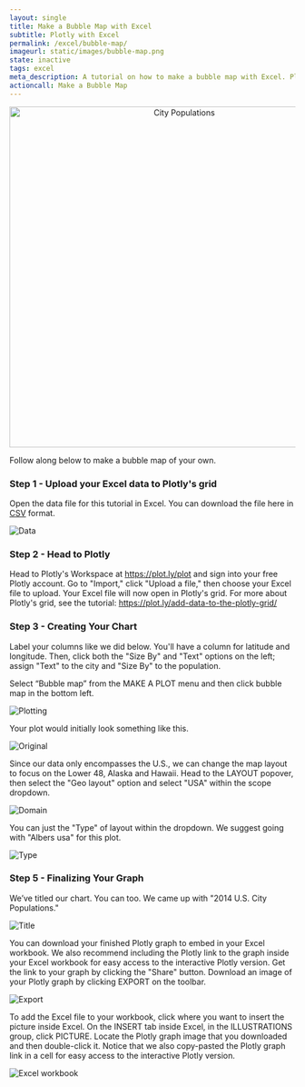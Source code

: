 ```yaml
---
layout: single
title: Make a Bubble Map with Excel
subtitle: Plotly with Excel
permalink: /excel/bubble-map/
imageurl: static/images/bubble-map.png
state: inactive
tags: excel
meta_description: A tutorial on how to make a bubble map with Excel. Plotly is the easiest and fastest way to  make and share graphs online.
actioncall: Make a Bubble Map
---
```


<div>
    <a href="https://plot.ly/~Dreamshot/6575/" target="_blank" title="City Populations" style="display: block;
    text-align: center;"><img src="https://plot.ly/~Dreamshot/6575.png" alt="City Populations" style="max-width: 100%;width:
    600px;"  width="600" onerror="this.onerror=null;this.src='https://plot.ly/404.png';" /></a>
    <script data-plotly="Dreamshot:6575" src="https://plot.ly/embed.js" async></script>
</div>

Follow along below to make a bubble map of your own.

### Step 1 - Upload your Excel data to Plotly's grid

Open the data file for this tutorial in Excel. You can download the file here in
<a href="https://raw.githubusercontent.com/plotly/datasets/master/2014_us_cities.csv">CSV</a>
format.

![Data](http://i.imgur.com/Xv1qmsQ.png)

### Step 2 - Head to Plotly

Head to Plotly's Workspace at <a class="link--impt" href="/plot">https://plot.ly/plot</a> and sign into your free
Plotly account. Go to "Import," click "Upload a file," then choose your Excel file to upload. Your Excel file will
now open in Plotly's grid. For more about Plotly's grid, see the tutorial: <a class="link--impt"
href="/add-data-to-the-plotly-grid/">https://plot.ly/add-data-to-the-plotly-grid/</a>

### Step 3 - Creating Your Chart

Label your columns like we did below. You'll have a column for latitude and longitude. Then, click both the
"Size By" and "Text" options on the left; assign "Text" to the city and "Size By" to the population.

Select “Bubble map” from the MAKE A PLOT menu and then click bubble map in the bottom left.

![Plotting](http://i.imgur.com/u8fMJG1.png)

Your plot would initially look something like this.

![Original](http://i.imgur.com/CLVEdB1.png)

Since our data only encompasses the U.S., we can change the map layout to focus on the Lower 48, Alaska and Hawaii.
Head to the LAYOUT popover, then select the "Geo layout" option and select "USA" within the scope dropdown.

![Domain](http://i.imgur.com/abvC6TF.png)

You can just the "Type" of layout within the dropdown. We suggest going with "Albers usa" for this plot.

![Type](http://i.imgur.com/mo5ncke.png)

### Step 5 - Finalizing Your Graph

We’ve titled our chart. You can too. We came up with "2014 U.S. City Populations."

![Title](http://i.imgur.com/Iu8cKIY.png)

You can download your finished Plotly graph to embed in your Excel workbook. We also recommend including the Plotly link to the graph inside your Excel workbook for easy access to the interactive Plotly version. Get the link to your graph by clicking the "Share" button. Download an image of your Plotly graph by clicking EXPORT on the toolbar.

![Export](http://i.imgur.com/Xre9YPA.png)

To add the Excel file to your workbook, click where you want to insert the picture inside Excel. On the INSERT tab inside Excel, in the ILLUSTRATIONS group, click PICTURE. Locate the Plotly graph image that you downloaded and then double-click it. Notice that we also copy-pasted the Plotly graph link in a cell for easy access to the interactive Plotly version.

![Excel workbook](http://i.imgur.com/96NPoql.png)
